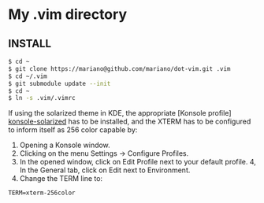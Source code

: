 # My .vim directory #

## INSTALL ##

```bash
$ cd ~
$ git clone https://mariano@github.com/mariano/dot-vim.git .vim
$ cd ~/.vim
$ git submodule update --init
$ cd ~
$ ln -s .vim/.vimrc
```

If using the solarized theme in KDE, the appropriate [Konsole profile] [konsole-solarized]
has to be installed, and the XTERM has to be configured to inform itself as 256 color
capable by: 

1. Opening a Konsole window.
2. Clicking on the menu Settings -> Configure Profiles.
3. In the opened window, click on Edit Profile next to your default profile.
4, In the General tab, click on Edit next to Environment.
5. Change the TERM line to:

```
TERM=xterm-256color
```

[konsole-solarized]: https://github.com/phiggins/solarized/tree/master/konsole-solarized
